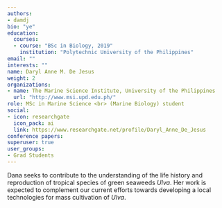 ```yaml
---
authors:
- damdj
bio: "ye"
education:
  courses:
  - course: "BSc in Biology, 2019"
    institution: "Polytechnic University of the Philippines"
email: ""
interests: ""
name: Daryl Anne M. De Jesus
weight: 2
organizations:
- name: The Marine Science Institute, University of the Philippines
  url: "http://www.msi.upd.edu.ph/"
role: MSc in Marine Science <br> (Marine Biology) student 
social:
- icon: researchgate
  icon_pack: ai
  link: https://www.researchgate.net/profile/Daryl_Anne_De_Jesus
conference papers:
superuser: true
user_groups:
- Grad Students
---
```


Dana seeks to contribute to the understanding of the life history and reproduction of tropical species of green seaweeds *Ulva*. Her work is expected to complement our current efforts towards developing a local technologies for mass cultivation of *Ulva*.